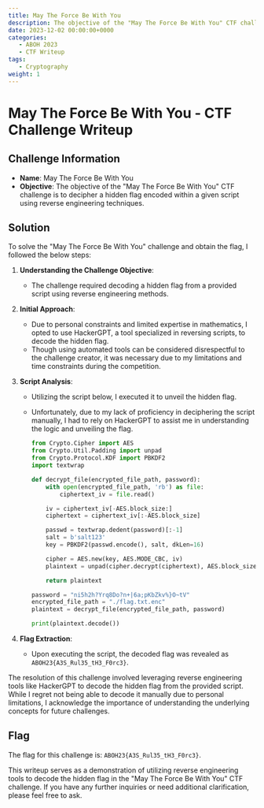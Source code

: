 ```yaml
---
title: May The Force Be With You
description: The objective of the "May The Force Be With You" CTF challenge is to decipher a hidden flag encoded within a given script using reverse engineering techniques.
date: 2023-12-02 00:00:00+0000
categories:
   - ABOH 2023
   - CTF Writeup
tags:
   - Cryptography
weight: 1     
---
```

# May The Force Be With You - CTF Challenge Writeup

## Challenge Information
- **Name**: May The Force Be With You
- **Objective**: The objective of the "May The Force Be With You" CTF challenge is to decipher a hidden flag encoded within a given script using reverse engineering techniques.

## Solution
To solve the "May The Force Be With You" challenge and obtain the flag, I followed the below steps:

1. **Understanding the Challenge Objective**:
   - The challenge required decoding a hidden flag from a provided script using reverse engineering methods.

2. **Initial Approach**:
   - Due to personal constraints and limited expertise in mathematics, I opted to use HackerGPT, a tool specialized in reversing scripts, to decode the hidden flag.
   - Though using automated tools can be considered disrespectful to the challenge creator, it was necessary due to my limitations and time constraints during the competition.

3. **Script Analysis**:
   - Utilizing the script below, I executed it to unveil the hidden flag.
   - Unfortunately, due to my lack of proficiency in deciphering the script manually, I had to rely on HackerGPT to assist me in understanding the logic and unveiling the flag.


      ```python
      from Crypto.Cipher import AES
      from Crypto.Util.Padding import unpad
      from Crypto.Protocol.KDF import PBKDF2
      import textwrap

      def decrypt_file(encrypted_file_path, password):
          with open(encrypted_file_path, 'rb') as file:
              ciphertext_iv = file.read()

          iv = ciphertext_iv[-AES.block_size:]
          ciphertext = ciphertext_iv[:-AES.block_size]

          passwd = textwrap.dedent(password)[:-1]
          salt = b'salt123'
          key = PBKDF2(passwd.encode(), salt, dkLen=16)

          cipher = AES.new(key, AES.MODE_CBC, iv)
          plaintext = unpad(cipher.decrypt(ciphertext), AES.block_size)

          return plaintext

      password = "ni5h2h?Yrq8Do?n+|6a;pKbZkv%}O~tV"
      encrypted_file_path = "./flag.txt.enc"
      plaintext = decrypt_file(encrypted_file_path, password)

      print(plaintext.decode())
      ```

4. **Flag Extraction**:
   - Upon executing the script, the decoded flag was revealed as `ABOH23{A3S_Rul35_tH3_F0rc3}`.

The resolution of this challenge involved leveraging reverse engineering tools like HackerGPT to decode the hidden flag from the provided script. While I regret not being able to decode it manually due to personal limitations, I acknowledge the importance of understanding the underlying concepts for future challenges.

## Flag
The flag for this challenge is: `ABOH23{A3S_Rul35_tH3_F0rc3}`.

This writeup serves as a demonstration of utilizing reverse engineering tools to decode the hidden flag in the "May The Force Be With You" CTF challenge. If you have any further inquiries or need additional clarification, please feel free to ask.
